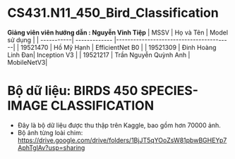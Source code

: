# CS431.N11_450_Bird_Classification

**Giảng viên viên hướng dẫn :  Nguyễn Vinh Tiệp**
| MSSV       |  Họ và Tên       | Model sử dụng                               |
| -----------| -------------    |-----------------------------------------|
| 19521470   | Hồ Mỹ Hạnh   | EfficientNet B0 |
| 19521309   | Đinh Hoàng Linh Đan| Inception V3   |
| 19521217   | Trần Nguyễn Quỳnh Anh | MobileNetV3|

# Bộ dữ liệu: BIRDS 450 SPECIES- IMAGE CLASSIFICATION
- Đây là bộ dữ liệu được thu thập trên Kaggle, bao gồm hơn 70000 ảnh.
- Bộ ảnh từng loài chim: https://drive.google.com/drive/folders/1BjJT5qYOoZsW81pbwBGHEYp7AphTglAv?usp=sharing
